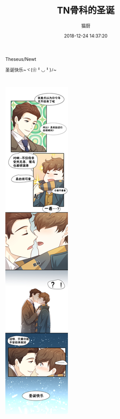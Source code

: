 ﻿---
layout: post
title: TN骨科的圣诞
date: 2018-12-24 14:37:20
updated: 2018-12-24 14:37:20
comments: true
categories: [Photo]
tags: [Theseus/Newt, thesewt, 神奇动物在哪里]
author: "猫厨"
description: ""
toc: true
---

<p>Theseus/Newt<br /></p> 
<p>圣诞快乐~ヾ(❀╹◡╹)ﾉ~</p> 
<p><br /></p>

![](https://raw.githubusercontent.com/alicewish/meowchain247/master/img_cVZNdzJtQk9JV2VXTmZqdFRiQTljTzNESXlnaStrbjlrQjVXalNYL3RNem8yTkJlcFNzeGlRPT0.jpg)